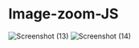 # Image-zoom-JS
![Screenshot (13)](https://github.com/aligoodini/Image-zoom-JS/assets/139324913/8e4bf3ff-b955-459b-ae75-998136b980f1)
![Screenshot (14)](https://github.com/aligoodini/Image-zoom-JS/assets/139324913/d1638253-559e-4ab3-9e1b-ae1c400b2a1a)

